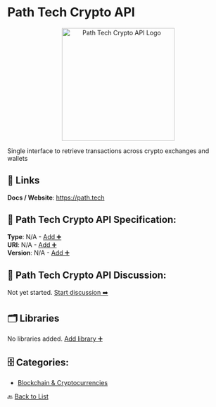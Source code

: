 # Path Tech Crypto API
<p align="center">
    <img width="256" src="https://raw.githubusercontent.com/apis-list/apis-list/main/apis/path-tech-crypto-api/logo_256x256.png" alt="Path Tech Crypto API Logo"/>
</p>
Single interface to retrieve transactions across crypto exchanges and wallets

##  🔗 Links
**Docs / Website**: https://path.tech

## 🧬 Path Tech Crypto API Specification:
**Type**: N/A - [Add ➕](https://github.com/apis-list/apis-list/edit/main/apis.yaml#L14686)  
**URI**: N/A - [Add ➕](https://github.com/apis-list/apis-list/edit/main/apis.yaml#L14686)  
**Version**: N/A - [Add ➕](https://github.com/apis-list/apis-list/edit/main/apis.yaml#L14686)

## 💬 Path Tech Crypto API Discussion:
Not yet started. [Start discussion ➡️](https://github.com/apis-list/apis-list/discussions/new)

## 🗂️ Libraries

No libraries added. [Add library ➕](https://github.com/apis-list/apis-list/edit/main/apis.yaml#L14686)    


## 🗄️ Categories:
- [Blockchain & Cryptocurrencies](https://github.com/apis-list/apis-list#blockchain--cryptocurrencies-)

🔙  [Back to List](https://github.com/apis-list/apis-list)
